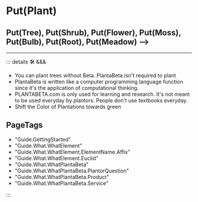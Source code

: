 
# <beta>Put(<ekos>Plant</ekos>)</beta>

## <beta>Put(<ekos>Tree</ekos>)</beta>, <beta>Put(<ekos>Shrub</ekos>)</beta>, <beta>Put(<ekos>Flower</ekos>)</beta>, <beta>Put(<ekos>Moss</ekos>)</beta>, <beta>Put(<ekos>Bulb</ekos>)</beta>, <beta>Put(<ekos>Root</ekos>)</beta>, <beta>Put(<ekos>Meadow</ekos>)</beta> -->

<!-- ::: details What does <beta>Put(<ekos>Plant</ekos>)</beta>

## Etymology of <beta>Put(<ekos>Plant</ekos>)</beta>

### Colors

- <beta>Blue</beta> for <beta>Beta</beta>
- <ekos>Green</ekos> for 🟩<ekos>Eko</ekos>

### Brackets <beta>()</beta>

Also known as Parenthesis

Value

Computer Science

Function

Method

### <beta>Put</beta>

Verb

- "<beta>put</beta> in the ground"
- "<beta>put</beta> in place"
- in<beta>put</beta>
- out<beta>put</beta>
- <beta>put</beta>ative
- "<beta>put</beta> forth as an idea"
- Shot <beta>Put</beta>
- "<beta>put</beta> to sleep"
- "<beta>put</beta> to rest"
- "<beta>put</beta> a plan together"
- "<beta>put</beta> down"
- "<beta>put</beta> in your thoughts"
- "<beta>put</beta> out of place"
- "<beta>put</beta> it over there"
- "<beta>put</beta> your hands up"
- "<beta>put</beta> it on that"
- "<beta>put</beta> it out of your mind"
- "<beta>put</beta> your sights on ..."
- "<beta>Put</beta> it back!"
- "<beta>put</beta> off course"

### <ekos>Plant</ekos>

Noun

- "This organism belongs to the <ekos>Plantae</ekos> kingdom"
- <ekos>Phyto</ekos>biology
- Cosmetic Im<ekos>plant</ekos>
- House <ekos>Plant</ekos>
- Potted <ekos>Plant</ekos>
- "newly planted <ekos>plant</ekos>"
- ""

:::

::: info <beta>Put(<ekos>Plant</ekos>)</beta>'s **Mission**

- To create a **open source** resource for plantors where all knowledge about being a tree plantor is coherent and integrated into a single system which can be used to plant any type of land.
- To research and implement ways to make plantors more effective by applying scientific research to plantor instruction.
- To improve the Instruments that plantors use.
:::

::: info <beta>Put(<ekos>Plant</ekos>)</beta>'s **Vision**

- To reduce Climate Change by increasing the number of the plants which are put in the ground every year globally.

:::

::: info <beta>Put(<ekos>Plant</ekos>)</beta>'s **Values**

- All content is based on empirical evidence.
- Kindness...

:::

<!-- ::: tip 💡 New to Planting?
Find out [how trees are planted](/guide/What/WhatTreePlanting) in Canada
::: -->

<!-- ## Why use <beta>Put(<ekos>Plant</ekos>)</beta>?

### A Flexible System

Flexibility gives systems resilience, they are able to return quickly to a previous good condition after problems.

### A Progressive System

<beta>Put(<ekos>Plant</ekos>)</beta> is a "progressive" system, meaning that Planbeta grows with your planting experience. If you're a Novice Plantor, then <beta>Put(<ekos>Plant</ekos>)</beta>'s library of reference material, guides, tests and video tutorials (🛠 coming soon!) will help you to learn how to be a plantor without becoming overwhelmed in your first week on the job.

If you're an Experienced Plantor, then <beta>Put(<ekos>Plant</ekos>)</beta> gives you the resources to find and Cover your knowledge gaps, so that you can unlock your full planting potential.

### A Community System

<beta>Put(<ekos>Plant</ekos>)</beta> combines the best practices of the Planting Industry to offer the most robust and plantor friendly plantor system available. In addition, dozens of talented plantors from across Canada have [contributed to the system](/dev/Contribute). Who knows, maybe you'll even become a <beta>Put(<ekos>Plant</ekos>)</beta> contributor.

#### What is an Open Source project? -->

---

<!-- =================================================== -->
<!-- =================================================== -->
<!-- =================================================== -->
<!-- =================================================== -->
<!-- =================================================== -->
::: details 🛠 &&&

- You can plant trees without Beta. PlantaBeta isn't required to plant
- PlantaBeta is written like a computer programming language function since it's the application of computational thinking.
- PLANTABETA.com is only used for learning and research. It's not meant to be used everyday by plantors. People don't use textbooks everyday.
- Shift the Color of Plantations towards green

<h2>PageTags</h2>

- "Guide.GettingStarted"
- "Guide.What.WhatElement"
- "Guide.What.WhatElement.ElementName.Affix"
- "Guide.What.WhatElement.Euclid"
- "Guide.What.WhatPlantaBeta"
- "Guide.What.WhatPlantaBeta.PlantorQuestion"
- "Guide.What.WhatPlantaBeta.Product"
- "Guide.What.WhatPlantaBeta.Service"

:::
